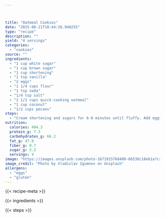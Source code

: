 ```yaml
---



title: "Oatmeal Cookies"
date: "2025-08-21T10:44:26.940255"
type: "recipe"
description: ""
yield: "4 servings"
categories:
  - "cookies"
source: ""
ingredients:
  - "1 cup white sugar"
  - "1 cup brown sugar"
  - "1 cup shortening"
  - "1 tsp vanilla"
  - "2 eggs"
  - "1 1/4 cups flour"
  - "1 tsp soda"
  - "1/4 tsp salt"
  - "2 1/2 cups quick-cooking oatmeal"
  - "1 cup coconut"
  - "1/2 cups pecans"
steps:
  - "Cream shortening and sugars for 6-8 minutes until fluffy. Add eggs and vanilla. Mix well. Sift together flour, salt and soda. Add to creamed mixture. Mix well. Fold in oats, coconut and nuts. Drop by tspfuls on ungreased cookie sheet. Bake at 350 degrees for 9-10 minutes."
nutrition:
  calories: 494.3
  protein_g: 7.3
  carbohydrates_g: 66.2
  fat_g: 47.0
  fiber_g: 0.7
  sugar_g: 3.2
  servings: 4
image: "https://images.unsplash.com/photo-1671915768480-66538c18eb1a?crop=entropy&cs=tinysrgb&fit=max&fm=jpg&ixid=M3w3OTQ5MzV8MHwxfHNlYXJjaHwxfHxvYXRtZWFsJTIwY29va2llcyUyMGZvb2QlMjBjb29raWVzfGVufDF8MHx8fDE3NTU3OTU5MDh8MA&ixlib=rb-4.1.0&q=80&w=1080"
image_credit: "Photo by Vladislav Igumnov on Unsplash"
allergens:
  - "eggs"
  - "gluten"
---
```


{{< recipe-meta >}}

{{< ingredients >}}

{{< steps >}}
